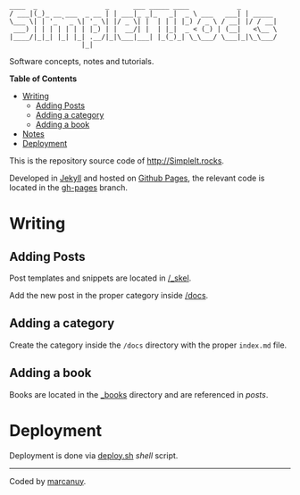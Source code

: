 
~~~
____  _                 _      ___ _____ ____            _        
/ ___|(_)_ __ ___  _ __ | | ___|_ _|_   _|  _ \ ___   ___| | _____ 
\___ \| | '_ ` _ \| '_ \| |/ _ \| |  | | | |_) / _ \ / __| |/ / __|
 ___) | | | | | | | |_) | |  __/| |  | |_|  _ < (_) | (__|   <\__ \
|____/|_|_| |_| |_| .__/|_|\___|___| |_(_)_| \_\___/ \___|_|\_\___/
                  |_|                                              
~~~

Software concepts, notes and tutorials.

<!-- markdown-toc start - Don't edit this section. Run M-x markdown-toc-generate-toc again -->
**Table of Contents**

- [Writing](#writing)
    - [Adding Posts](#adding-posts)
    - [Adding a category](#adding-a-category)
    - [Adding a book](#adding-a-book)
- [Notes](#notes)
- [Deployment](#deployment)

<!-- markdown-toc end -->

This is the repository source code of <http://SimpleIt.rocks>.

Developed in [Jekyll](http://jekyllrb.com/) and hosted on
[Github Pages](https://pages.github.com/), the relevant code is located in
the [gh-pages](https://github.com/marcanuy/simpleit.rocks/tree/gh-pages) branch.

# Writing

## Adding Posts

Post templates and snippets are located in [/_skel](https://github.com/marcanuy/simpleit.rocks/tree/master/_skel).

Add the new post in the proper category inside [/docs](https://github.com/marcanuy/simpleit.rocks/tree/master/docs).

## Adding a category

Create the category inside the `/docs` directory with the proper `index.md` file.

## Adding a book

Books are located in the [_books](https://github.com/marcanuy/simpleit.rocks/tree/master/_books) 
directory and are referenced in _posts_.

# Deployment

Deployment is done via
[deploy.sh](https://github.com/marcanuy/simpleit.rocks/blob/master/deploy.sh)
*shell* script.

<hr />

Coded by [marcanuy](http://marcanuy.com/).


